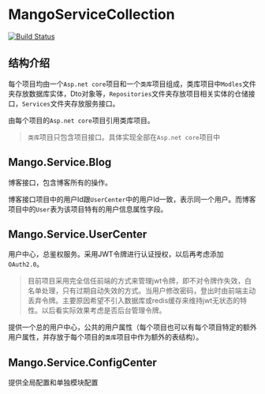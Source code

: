 # MangoServiceCollection

[![Build Status](https://dev.azure.com/q932104843/MangoServiceCollection/_apis/build/status/HahaMango.MangoServiceCollection?branchName=master)](https://dev.azure.com/q932104843/MangoServiceCollection/_build/latest?definitionId=6&branchName=master)

## 结构介绍

每个项目均由一个`Asp.net core`项目和一个`类库`项目组成，类库项目中`Modles`文件夹存放数据库实体，Dto对象等，`Repositories`文件夹存放项目相关实体的仓储接口，`Services`文件夹存放服务接口。

由每个项目的`Asp.net core`项目引用类库项目。

> `类库`项目只包含项目接口。具体实现全部在`Asp.net core`项目中

## Mango.Service.Blog

博客接口，包含博客所有的操作。

博客接口项目中的用户Id跟`UserCenter`中的用户Id一致，表示同一个用户。而博客项目中的`User`表为该项目特有的用户信息属性字段。

## Mango.Service.UserCenter

用户中心，总鉴权服务。采用JWT令牌进行认证授权，以后再考虑添加`OAuth2.0`。

> 目前项目采用完全信任前端的方式来管理jwt令牌，即不对令牌作失效，白名单处理，只有过期自动失效的方式。当用户修改密码，登出时由前端主动丢弃令牌。主要原因希望不引入数据库或redis缓存来维持jwt无状态的特性。以后看实际效果考虑是否后台管理令牌。

提供一个总的用户中心，公共的用户属性（每个项目也可以有每个项目特定的额外用户属性，并存放于每个项目的`类库`项目中作为额外的表结构）。

## Mango.Service.ConfigCenter

提供全局配置和单独模块配置
